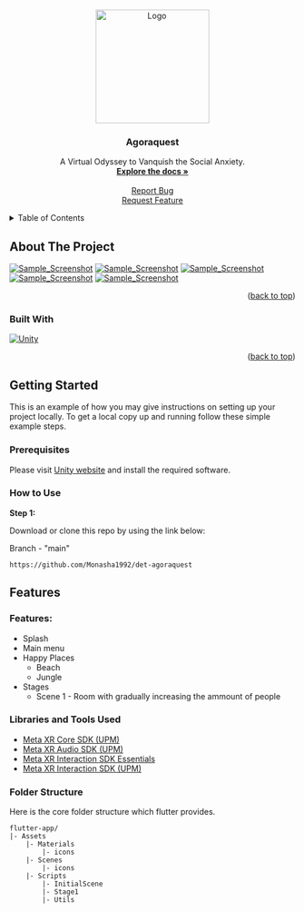 
<a name="readme-top"></a>

<!-- PROJECT LOGO -->
<br />
<div align="center">
  <a href="https://github.com/Monasha1992/det-agoraquest">
    <img src="public/images/logo.png" alt="Logo" height="200">
  </a>

<h3 align="center">Agoraquest</h3>

  <p align="center">
    A Virtual Odyssey to Vanquish the Social Anxiety.​
    <br />
    <a href="https://github.com/Monasha1992/det-agoraquest"><strong>Explore the docs »</strong></a>
    <br />
    <br />
<!--     <a href="https://github.com/Monasha1992/det-agoraquest/issues">View Demo</a> -->
<!--     <br /> -->
    <a href="https://github.com/Monasha1992/det-agoraquest/issues">Report Bug</a>
    <br />
    <a href="https://github.com/Monasha1992/det-agoraquest/issues">Request Feature</a>
  </p>
</div>

<!-- TABLE OF CONTENTS -->
<details>
  <summary>Table of Contents</summary>
  <ol>
    <li>
      <a href="#about-the-project">About The Project</a>
      <ul>
        <li><a href="#built-with">Built With</a></li>
      </ul>
    </li>
    <li>
      <a href="#getting-started">Getting Started</a>
      <ul>
        <li><a href="#prerequisites">Prerequisites</a></li>
<!--         <li><a href="#how-to-use">How to Use</a></li> -->
      </ul>
    </li>
<!--     <li><a href="#hide-generated-files">Hide Generated Files</a></li> -->
<!--     <li>
      <a href="#features">Features</a>
      <ul>
        <li><a href="#completed-features">Completed Features</a></li>
        <li><a href="#in-progress-features">In-Progress Features</a></li>
        <li><a href="#up-coming-features">Up-Coming Features</a></li>
      </ul>
    </li> -->
    <li><a href="#libraries-and-tools-used">Libraries and Tools Used</a></li>
    <li><a href="#folder-structure">Folder Structure</a></li>
  </ol>
</details>



<!-- ABOUT THE PROJECT -->

## About The Project
[![Sample_Screenshot][product-screenshot-2]](https://github.com/Monasha1992/det-agoraquest)
[![Sample_Screenshot][product-screenshot-3]](https://github.com/Monasha1992/det-agoraquest)
[![Sample_Screenshot][product-screenshot-4]](https://github.com/Monasha1992/det-agoraquest)
[![Sample_Screenshot][product-screenshot-5]](https://github.com/Monasha1992/det-agoraquest)
[![Sample_Screenshot][product-screenshot-6]](https://github.com/Monasha1992/det-agoraquest)

<p align="right">(<a href="#readme-top">back to top</a>)</p>

### Built With

[![Unity][Unity]][Unity-url]

<p align="right">(<a href="#readme-top">back to top</a>)</p>



<!-- GETTING STARTED -->

## Getting Started

This is an example of how you may give instructions on setting up your project locally.
To get a local copy up and running follow these simple example steps.

### Prerequisites

Please visit [Unity website](https://unity.com/download) and install the
required software.

### How to Use

**Step 1:**

Download or clone this repo by using the link below:

Branch - "main"

```
https://github.com/Monasha1992/det-agoraquest
```

## Features
### Features:

* Splash
* Main menu
* Happy Places
  * Beach
  * Jungle
* Stages
  * Scene 1 - Room with gradually increasing the ammount of people

### Libraries and Tools Used 

* [Meta XR Core SDK (UPM)](https://developers.meta.com/horizon/downloads/package/meta-xr-core-sdk/)
* [Meta XR Audio SDK (UPM)](https://developers.meta.com/horizon/downloads/package/meta-xr-audio-sdk/)
* [Meta XR Interaction SDK Essentials](https://assetstore.unity.com/packages/tools/integration/meta-xr-interaction-sdk-essentials-264559)
* [Meta XR Interaction SDK (UPM)](https://developers.meta.com/horizon/downloads/package/meta-xr-interaction-sdk-ovr-integration/)

### Folder Structure

Here is the core folder structure which flutter provides.

```
flutter-app/
|- Assets
    |- Materials
        |- icons
    |- Scenes
        |- icons
    |- Scripts
        |- InitialScene
        |- Stage1
        |- Utils
```

<!-- MARKDOWN LINKS & IMAGES -->
<!-- https://www.markdownguide.org/basic-syntax/#reference-style-links -->

[product-logo]: public/images/logo.png

[product-screenshot-2]: public/images/screenshot_2.png
[product-screenshot-3]: public/images/screenshot_3.png
[product-screenshot-4]: public/images/screenshot_4.png
[product-screenshot-5]: public/images/screenshot_5.png
[product-screenshot-6]: public/images/screenshot_6.png

[Unity]: https://img.shields.io/badge/unity%20-%23000000.svg?&style=for-the-badge&logo=unity&logoColor=white

[Unity-url]: https://unity.com/
